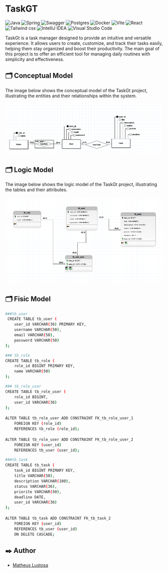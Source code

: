 <!-- o que faz?
com que o que foi construido?
e por que foi construido? -->



# TaskGT
![Java](https://img.shields.io/badge/java-%23ED8B00.svg?style=for-the-badge&logo=openjdk&logoColor=white)
![Spring](https://img.shields.io/badge/spring-%236DB33F.svg?style=for-the-badge&logo=spring&logoColor=white)
![Swagger](https://img.shields.io/badge/-Swagger-%23Clojure?style=for-the-badge&logo=swagger&logoColor=white)
![Postgres](https://img.shields.io/badge/postgres-%23316192.svg?style=for-the-badge&logo=postgresql&logoColor=white)
![Docker](https://img.shields.io/badge/docker-%230db7ed.svg?style=for-the-badge&logo=docker&logoColor=white)
![Vite](https://img.shields.io/badge/vite-%23646CFF.svg?style=for-the-badge&logo=vite&logoColor=white)
![React](https://img.shields.io/badge/react-%2320232a.svg?style=for-the-badge&logo=react&logoColor=%2361DAFB)
![Tailwind css](https://img.shields.io/badge/Tailwind_CSS-38B2AC?style=for-the-badge&logo=tailwind-css&logoColor=white)
![IntelliJ IDEA](https://img.shields.io/badge/IntelliJIDEA-000000.svg?style=for-the-badge&logo=intellij-idea&logoColor=white)
![Visual Studio Code](https://img.shields.io/badge/Visual%20Studio%20Code-0078d7.svg?style=for-the-badge&logo=visual-studio-code&logoColor=white)


<!-- desc -->
TaskGt is a task manager designed to provide an intuitive and versatile experience. It allows users to create, customize, and track their tasks easily, helping them stay organized and boost their productivity.
The main goal of this project is to offer an efficient tool for managing daily routines with simplicity and effectiveness.



## 🗂️ Conceptual Model

The image below shows the conceptual model of the TaskGt project, illustrating the entities and their relationships within the system.

![conceptual_model](./assets/images/conceptual_model.png)


## 🗂️ Logic Model

The image below shows the logic model of the TaskGt project, illustrating the tables and their attributes.

![logic_model](./assets/images/logic_modeling.png)


## 🗂️ Fisic Model

``` bash
###tb_user
 CREATE TABLE tb_user (
    user_id VARCHAR(36) PRIMARY KEY,
    username VARCHAR(50),
    email VARCHAR(50),
    password VARCHAR(50)
);
```

```bash
### tb_role
CREATE TABLE tb_role (
    role_id BIGINT PRIMARY KEY,
    name VARCHAR(50)
);
```
```bash
### tb_role_user
CREATE TABLE tb_role_user (
    role_id BIGINT,
    user_id VARCHAR(36)
);
 
ALTER TABLE tb_role_user ADD CONSTRAINT FK_tb_role_user_1
    FOREIGN KEY (role_id)
    REFERENCES tb_role (role_id);
 
ALTER TABLE tb_role_user ADD CONSTRAINT FK_tb_role_user_2
    FOREIGN KEY (user_id)
    REFERENCES tb_user (user_id);
```
```bash
###tb_task
CREATE TABLE tb_task (
    task_id BIGINT PRIMARY KEY,
    title VARCHAR(50),
    description VARCHAR(100),
    status VARCHAR(36),
    priorite VARCHAR(50),
    deadline DATE,
    user_id VARCHAR(36)
);
 
ALTER TABLE tb_task ADD CONSTRAINT FK_tb_task_2
    FOREIGN KEY (user_id)
    REFERENCES tb_user (user_id)
    ON DELETE CASCADE;

```


<!-- ## 🔧 Configuração de perfis
Este projeto utiliza perfis para diferentes ambientes:
- `dev`: já vem configurado no repositório (H2).
- `test`: usado para testes automatizados.
- `prod`: você pode criar um `application-prod.properties` baseado no arquivo `application-prod.example.properties`. -->


<!-- ## 🚀 Começando


usar o ``` bash comando``` 



### 📋 Pré-requisitos

### 🔧 Instalação

## ⚙️ Executando os testes/Instrucoes de uso  

### ⌨️ E testes de estilo de codificação -->

## ✒️ Author

- [Matheus Lustosa](https://github.com/SEU_USUARIO)


<!-- ## 📄 Licença -->

<!-- ## Contributing -->


<!-- 1. CMD (Prompt de Comando do Windows)
cmd
Copy
Edit
javac -d out src\main\java\com\jwt\jwtWIthDetails\Config\RSAGenerator.java
java -cp out com.jwt.jwtWIthDetails.Config.RSAGenerator
2. PowerShell (Windows)
powershell
Copy
Edit
javac -d out src\main\java\com\jwt\jwtWIthDetails\Config\RSAGenerator.java
java -cp out com.jwt.jwtWIthDetails.Config.RSAGenerator
Dica: Use barra invertida \ para caminhos, igual no CMD. Se der problema, tente colocar aspas no -cp:

powershell
Copy
Edit
java -cp "out" com.jwt.jwtWIthDetails.Config.RSAGenerator
3. Linux (Terminal Bash)
bash
Copy
Edit
javac -d out src/main/java/com/jwt/jwtWIthDetails/Config/RSAGenerator.java
java -cp out com.jwt.jwtWIthDetails.Config.RSAGenerator -->


